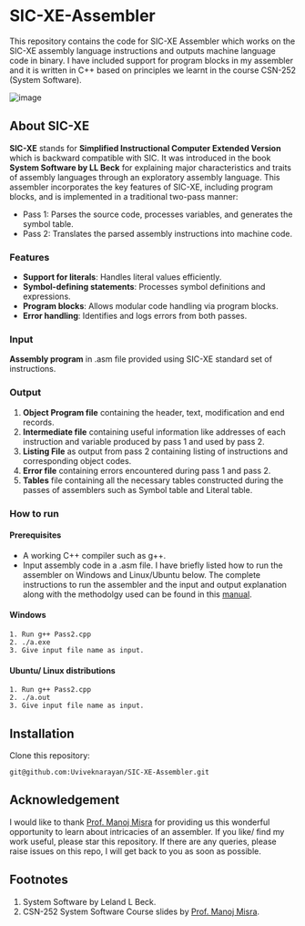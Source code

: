 # SIC-XE-Assembler
This repository contains the code for SIC-XE Assembler which works on the SIC-XE assembly language instructions and outputs machine language code in binary. I have included support for program blocks in my assembler and it is written in C++ based on principles we learnt in the course CSN-252 (System Software).

![image](https://github.com/user-attachments/assets/08c20eb8-c411-48db-b7d7-1cdb67f93a78)
## About SIC-XE
**SIC-XE** stands for **Simplified Instructional Computer Extended Version** which is backward compatible with SIC. It was introduced in the book **System Software by LL Beck** for explaining major characteristics and  traits of assembly languages through an exploratory assembly language.
This assembler incorporates the key features of SIC-XE, including program blocks, and is implemented in a traditional two-pass manner:

* Pass 1: Parses the source code, processes variables, and generates the symbol table.
* Pass 2: Translates the parsed assembly instructions into machine code.

### Features
* **Support for literals**: Handles literal values efficiently.
* **Symbol-defining statements**: Processes symbol definitions and expressions.
* **Program blocks**: Allows modular code handling via program blocks.
* **Error handling**: Identifies and logs errors from both passes.

### Input
**Assembly program** in .asm file provided using SIC-XE standard set of instructions.
### Output
1. **Object Program file** containing the header, text, modification and end records.
2. **Intermediate file** containing useful information like addresses of each instruction and variable produced by pass 1 and used by pass 2.
3. **Listing File** as output from pass 2 containing listing of instructions and corresponding object codes.
4. **Error file** containing errors encountered during pass 1 and pass 2.
5. **Tables** file containing all the necessary tables constructed during the passes of assemblers such as Symbol table and Literal table.
### How to run
#### Prerequisites
* A working C++ compiler such as g++.
* Input assembly code in a .asm file.
I have briefly listed how to run the assembler on Windows and Linux/Ubuntu below. The complete instructions to run the assembler and the input and output explanation along with the methodolgy used can be found in this [manual](https://github.com/Uviveknarayan/SIC-XE-Assembler/blob/main/21114108_SIC-XE%20assembler%20Manual.pdf).
#### Windows
```
1. Run g++ Pass2.cpp
2. ./a.exe
3. Give input file name as input.
```
#### Ubuntu/ Linux distributions
```
1. Run g++ Pass2.cpp
2. ./a.out
3. Give input file name as input.
```
## Installation

Clone this repository:
```
git@github.com:Uviveknarayan/SIC-XE-Assembler.git
```
## Acknowledgement
I would like to thank [Prof. Manoj Misra](https://www.iitr.ac.in/~CSE/Manoj_Mishra) for providing us this wonderful opportunity to learn about intricacies of an assembler. If you like/ find my work useful, please star this repository. If there are any queries, please raise issues on this repo, I will get back to you as soon as possible.
## Footnotes
1. System Software by Leland L Beck.
2. CSN-252 System Software Course slides by [Prof. Manoj Misra](https://www.iitr.ac.in/~CSE/Manoj_Mishra).
